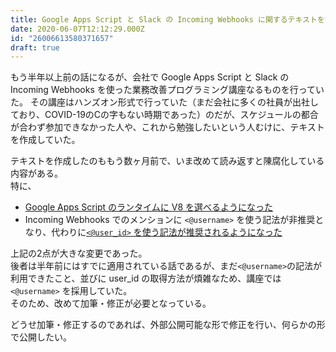 ```yaml
---
title: Google Apps Script と Slack の Incoming Webhooks に関するテキストを書いている
date: 2020-06-07T12:12:29.000Z
id: "26006613580371657"
draft: true
---
```

もう半年以上前の話になるが、会社で Google Apps Script と Slack の Incoming Webhooks を使った業務改善プログラミング講座なるものを行っていた。
その講座はハンズオン形式で行っていた（まだ会社に多くの社員が出社しており、COVID-19のCの字もない時期であった）のだが、スケジュールの都合が合わず参加できなかった人や、これから勉強したいという人むけに、テキストを作成していた。

テキストを作成したのももう数ヶ月前で、いま改めて読み返すと陳腐化している内容がある。  
特に、

- [Google Apps Script のランタイムに V8 を選べるようになった](https://developers.google.com/apps-script/guides/v8-runtime)
- Incoming Webhooks でのメンションに `<@username>` を使う記法が非推奨となり、代わりに[`<@user_id>` を使う記法が推奨されるようになった](https://api.slack.com/reference/surfaces/formatting#mentioning-users)

上記の2点が大きな変更であった。  
後者は半年前にはすでに適用されている話であるが、まだ`<@username>`の記法が利用できたこと、並びに user_id の取得方法が煩雑なため、講座では `<@username>` を採用していた。  
そのため、改めて加筆・修正が必要となっている。

どうせ加筆・修正するのであれば、外部公開可能な形で修正を行い、何らかの形で公開したい。

